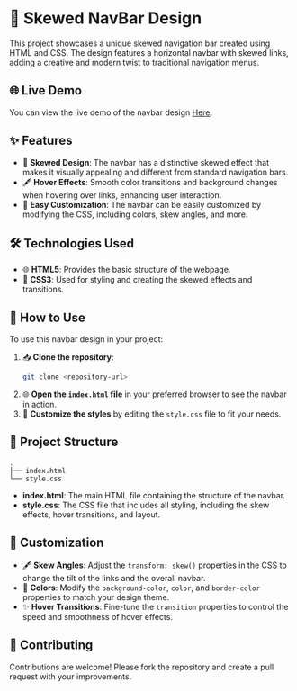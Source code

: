 # 📐 Skewed NavBar Design

This project showcases a unique skewed navigation bar created using HTML and CSS. The design features a horizontal navbar with skewed links, adding a creative and modern twist to traditional navigation menus.

## 🌐 Live Demo

You can view the live demo of the navbar design [Here](https://66c15fb0d0dc7009fcd12be3--dinesh-navbar-design.netlify.app/).

## ✨ Features

- 🎨 **Skewed Design**: The navbar has a distinctive skewed effect that makes it visually appealing and different from standard navigation bars.
- 🖋️ **Hover Effects**: Smooth color transitions and background changes when hovering over links, enhancing user interaction.
- 🔧 **Easy Customization**: The navbar can be easily customized by modifying the CSS, including colors, skew angles, and more.

## 🛠️ Technologies Used

- 🌐 **HTML5**: Provides the basic structure of the webpage.
- 🎨 **CSS3**: Used for styling and creating the skewed effects and transitions.

## 🚀 How to Use

To use this navbar design in your project:

1. 📥 **Clone the repository**:
   ```bash
   git clone <repository-url>
   ```
2. 🌐 **Open the `index.html` file** in your preferred browser to see the navbar in action.
3. 🎨 **Customize the styles** by editing the `style.css` file to fit your needs.

## 📁 Project Structure

```
.
├── index.html
└── style.css
```

- **index.html**: The main HTML file containing the structure of the navbar.
- **style.css**: The CSS file that includes all styling, including the skew effects, hover transitions, and layout.

## 🎨 Customization

- 🖋️ **Skew Angles**: Adjust the `transform: skew()` properties in the CSS to change the tilt of the links and the overall navbar.
- 🎨 **Colors**: Modify the `background-color`, `color`, and `border-color` properties to match your design theme.
- ✨ **Hover Transitions**: Fine-tune the `transition` properties to control the speed and smoothness of hover effects.

## 🤝 Contributing

Contributions are welcome! Please fork the repository and create a pull request with your improvements.
